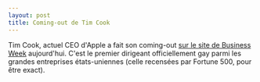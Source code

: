 ```yaml
---
layout: post
title: Coming-out de Tim Cook
---
```

Tim Cook, actuel CEO d'Apple a fait son coming-out
[sur le site de Business Week](http://www.businessweek.com/articles/2014-10-30/tim-cook-im-proud-to-be-gay)
aujourd'hui. C'est le premier dirigeant officiellement gay parmi les
grandes entreprises états-uniennes (celle recensées par Fortune
500, pour être exact).

